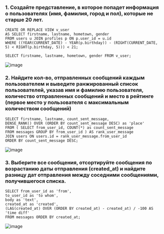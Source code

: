 ### 1. Создайте представление, в которое попадет информация о пользователях (имя, фамилия, город и пол), которые не старше 20 лет.

```mySQL
CREATE OR REPLACE VIEW v_user 
AS SELECT firstname, lastname, hometown, gender 
FROM users u JOIN profiles p ON p.user_id = u.id 
WHERE ((YEAR(CURRENT_DATE) - YEAR(p.birthday)) - (RIGHT(CURRENT_DATE, 5) < RIGHT(p.birthday, 5))) < 21;

SELECT firstname, lastname, hometown, gender FROM v_user;
```
![image](https://user-images.githubusercontent.com/118007838/230638592-17b76d5d-fd67-47e0-8cbf-b7eeddf3aa4c.png)


### 2. Найдите кол-во, отправленных сообщений каждым пользователем и выведите ранжированный список пользователей, указав имя и фамилию пользователя, количество отправленных сообщений и место в рейтинге (первое место у пользователя с максимальным количеством сообщений)
```mySQL
SELECT firstname, lastname, count_sent_message, 
DENSE_RANK() OVER (ORDER BY count_sent_message DESC) as 'place'
FROM ( SELECT from_user_id, COUNT(*) as count_sent_message 
FROM messages GROUP BY from_user_id ) AS rank_user_message 
JOIN users ON users.id = rank_user_message.from_user_id 
ORDER BY count_sent_message DESC;
```
![image](https://user-images.githubusercontent.com/118007838/230640126-398069fd-5b8d-4f58-a7d8-ba4d24d3ab08.png)


### 3. Выберите все сообщения, отсортируйте сообщения по возрастанию даты отправления (created_at) и найдите разницу дат отправления между соседними сообщениями, получившегося списка.
```mySQL
SELECT from_user_id as 'from', 
to_user_id as 'to whom', 
body as 'text', 
created_at as 'created', 
(LAG(created_at) OVER (ORDER BY created_at) - created_at) / -100 AS 'time diff' 
FROM messages ORDER BY created_at;
```
![image](https://user-images.githubusercontent.com/118007838/230639810-9539fe8b-139a-4ed4-b2e1-2ce30f4085d3.png)
